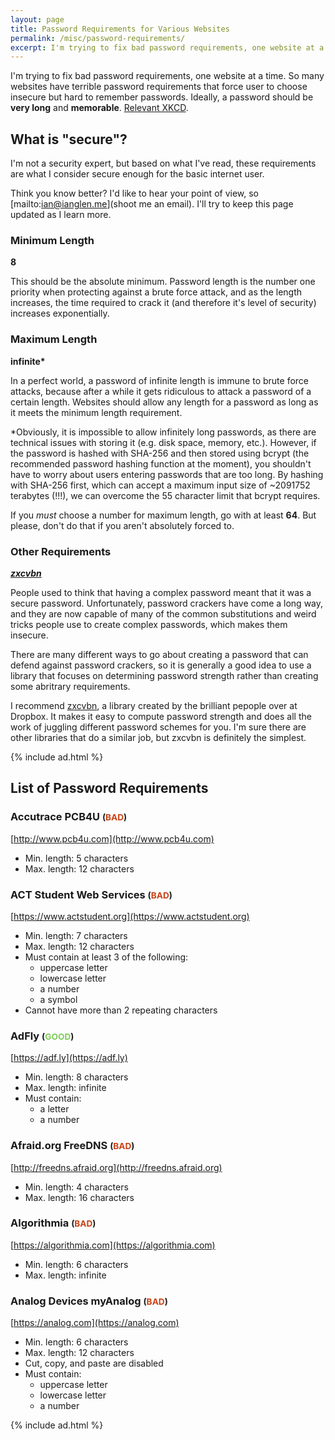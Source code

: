 ```yaml
---
layout: page
title: Password Requirements for Various Websites
permalink: /misc/password-requirements/
excerpt: I'm trying to fix bad password requirements, one website at a time.
---
```


I'm trying to fix bad password requirements, one website at a time. So many websites have terrible password requirements that force user to choose insecure but hard to remember passwords. Ideally, a password should be __very long__ and __memorable__. [Relevant XKCD](https://xkcd.com/936/).

## What is "secure"?

I'm not a security expert, but based on what I've read, these requirements are what I consider secure enough for the basic internet user.

Think you know better? I'd like to hear your point of view, so [mailto:ian@ianglen.me](shoot me an email). I'll try to keep this page updated as I learn more.

### Minimum Length

__8__

This should be the absolute minimum. Password length is the number one priority when protecting against a brute force attack, and as the length increases, the time required to crack it (and therefore it's level of security) increases exponentially.

### Maximum Length

__infinite*__

In a perfect world, a password of infinite length is immune to brute force attacks, because after a while it gets ridiculous to attack a password of a certain length. Websites should allow any length for a password as long as it meets the minimum length requirement.

*Obviously, it is impossible to allow infinitely long passwords, as there are technical issues with storing it (e.g. disk space, memory, etc.). However, if the password is hashed with SHA-256 and then stored using bcrypt (the recommended password hashing function at the moment), you shouldn't have to worry about users entering passwords that are too long. By hashing with SHA-256 first, which can accept a maximum input size of ~2091752 terabytes (!!!), we can overcome the 55 character limit that bcrypt requires.

If you *must* choose a number for maximum length, go with at least __64__. But please, don't do that if you aren't absolutely forced to.

### Other Requirements

___[zxcvbn](https://github.com/dropbox/zxcvbn)___

People used to think that having a complex password meant that it was a secure password. Unfortunately, password crackers have come a long way, and they are now capable of many of the common substitutions and weird tricks people use to create complex passwords, which makes them insecure.

There are many different ways to go about creating a password that can defend against password crackers, so it is generally a good idea to use a library that focuses on determining password strength rather than creating some abritrary requirements.

I recommend [zxcvbn](https://github.com/dropbox/zxcvbn), a library created by the brilliant pepople over at Dropbox. It makes it easy to compute password strength and does all the work of juggling different password schemes for you. I'm sure there are other libraries that do a similar job, but zxcvbn is definitely the simplest.

{% include ad.html %}


## List of Password Requirements

### Accutrace PCB4U <small>(<span style="color:#c94114">BAD</span>)</small>
[http://www.pcb4u.com](http://www.pcb4u.com)

* Min. length: 5 characters
* Max. length: 12 characters


### ACT Student Web Services <small>(<span style="color:#c94114">BAD</span>)</small>
[https://www.actstudent.org](https://www.actstudent.org)

* Min. length: 7 characters
* Max. length: 12 characters
* Must contain at least 3 of the following:
  * uppercase letter
  * lowercase letter
  * a number
  * a symbol
* Cannot have more than 2 repeating characters


### AdFly <small>(<span style="color:#7fcb5c">GOOD</span>)</small>
[https://adf.ly](https://adf.ly)

* Min. length: 8 characters
* Max. length: infinite
* Must contain:
  * a letter
  * a number


### Afraid.org FreeDNS <small>(<span style="color:#c94114">BAD</span>)</small>
[http://freedns.afraid.org](http://freedns.afraid.org)

* Min. length: 4 characters
* Max. length: 16 characters


### Algorithmia <small>(<span style="color:#c94114">BAD</span>)</small>
[https://algorithmia.com](https://algorithmia.com)

* Min. length: 6 characters
* Max. length: infinite


### Analog Devices myAnalog <small>(<span style="color:#c94114">BAD</span>)</small>
[https://analog.com](https://analog.com)

* Min. length: 6 characters
* Max. length: 12 characters
* Cut, copy, and paste are disabled
* Must contain:
  * uppercase letter
  * lowercase letter
  * a number


{% include ad.html %}
